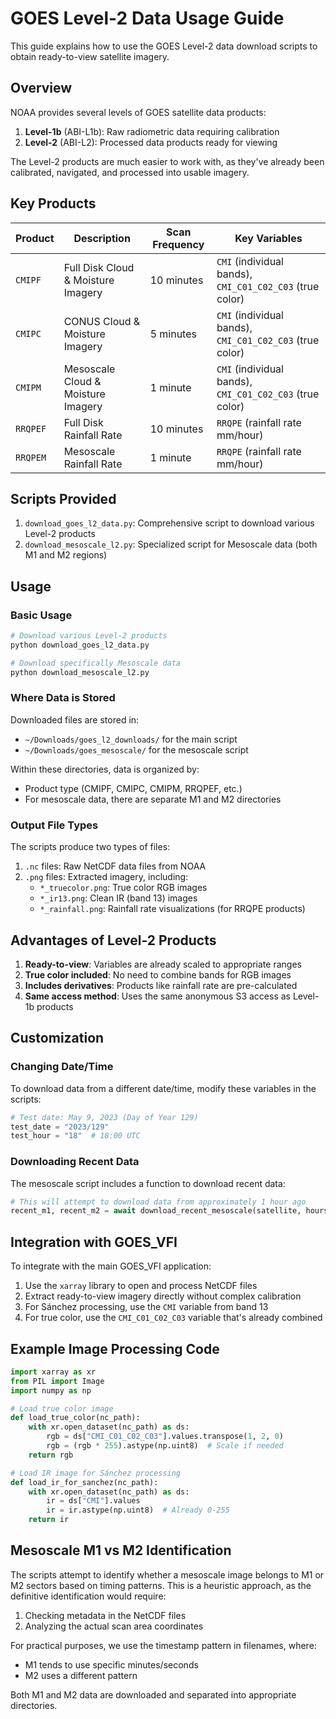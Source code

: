 # GOES Level-2 Data Usage Guide

This guide explains how to use the GOES Level-2 data download scripts to obtain ready-to-view satellite imagery.

## Overview

NOAA provides several levels of GOES satellite data products:

1. **Level-1b** (ABI-L1b): Raw radiometric data requiring calibration
2. **Level-2** (ABI-L2): Processed data products ready for viewing

The Level-2 products are much easier to work with, as they've already been calibrated, navigated, and processed into usable imagery.

## Key Products

| Product | Description | Scan Frequency | Key Variables |
|---------|-------------|----------------|--------------|
| `CMIPF` | Full Disk Cloud & Moisture Imagery | 10 minutes | `CMI` (individual bands), `CMI_C01_C02_C03` (true color) |
| `CMIPC` | CONUS Cloud & Moisture Imagery | 5 minutes | `CMI` (individual bands), `CMI_C01_C02_C03` (true color) |
| `CMIPM` | Mesoscale Cloud & Moisture Imagery | 1 minute | `CMI` (individual bands), `CMI_C01_C02_C03` (true color) |
| `RRQPEF` | Full Disk Rainfall Rate | 10 minutes | `RRQPE` (rainfall rate mm/hour) |
| `RRQPEM` | Mesoscale Rainfall Rate | 1 minute | `RRQPE` (rainfall rate mm/hour) |

## Scripts Provided

1. `download_goes_l2_data.py`: Comprehensive script to download various Level-2 products
2. `download_mesoscale_l2.py`: Specialized script for Mesoscale data (both M1 and M2 regions)

## Usage

### Basic Usage

```bash
# Download various Level-2 products
python download_goes_l2_data.py

# Download specifically Mesoscale data
python download_mesoscale_l2.py
```

### Where Data is Stored

Downloaded files are stored in:
- `~/Downloads/goes_l2_downloads/` for the main script
- `~/Downloads/goes_mesoscale/` for the mesoscale script

Within these directories, data is organized by:
- Product type (CMIPF, CMIPC, CMIPM, RRQPEF, etc.)
- For mesoscale data, there are separate M1 and M2 directories

### Output File Types

The scripts produce two types of files:

1. `.nc` files: Raw NetCDF data files from NOAA
2. `.png` files: Extracted imagery, including:
   - `*_truecolor.png`: True color RGB images
   - `*_ir13.png`: Clean IR (band 13) images
   - `*_rainfall.png`: Rainfall rate visualizations (for RRQPE products)

## Advantages of Level-2 Products

1. **Ready-to-view**: Variables are already scaled to appropriate ranges
2. **True color included**: No need to combine bands for RGB images
3. **Includes derivatives**: Products like rainfall rate are pre-calculated
4. **Same access method**: Uses the same anonymous S3 access as Level-1b products

## Customization

### Changing Date/Time

To download data from a different date/time, modify these variables in the scripts:

```python
# Test date: May 9, 2023 (Day of Year 129)
test_date = "2023/129"
test_hour = "18"  # 18:00 UTC
```

### Downloading Recent Data

The mesoscale script includes a function to download recent data:

```python
# This will attempt to download data from approximately 1 hour ago
recent_m1, recent_m2 = await download_recent_mesoscale(satellite, hours_back=1)
```

## Integration with GOES_VFI

To integrate with the main GOES_VFI application:

1. Use the `xarray` library to open and process NetCDF files
2. Extract ready-to-view imagery directly without complex calibration
3. For Sánchez processing, use the `CMI` variable from band 13
4. For true color, use the `CMI_C01_C02_C03` variable that's already combined

## Example Image Processing Code

```python
import xarray as xr
from PIL import Image
import numpy as np

# Load true color image
def load_true_color(nc_path):
    with xr.open_dataset(nc_path) as ds:
        rgb = ds["CMI_C01_C02_C03"].values.transpose(1, 2, 0)
        rgb = (rgb * 255).astype(np.uint8)  # Scale if needed
    return rgb

# Load IR image for Sánchez processing
def load_ir_for_sanchez(nc_path):
    with xr.open_dataset(nc_path) as ds:
        ir = ds["CMI"].values
        ir = ir.astype(np.uint8)  # Already 0-255
    return ir
```

## Mesoscale M1 vs M2 Identification

The scripts attempt to identify whether a mesoscale image belongs to M1 or M2 sectors based on timing patterns. This is a heuristic approach, as the definitive identification would require:

1. Checking metadata in the NetCDF files
2. Analyzing the actual scan area coordinates

For practical purposes, we use the timestamp pattern in filenames, where:
- M1 tends to use specific minutes/seconds
- M2 uses a different pattern

Both M1 and M2 data are downloaded and separated into appropriate directories.
